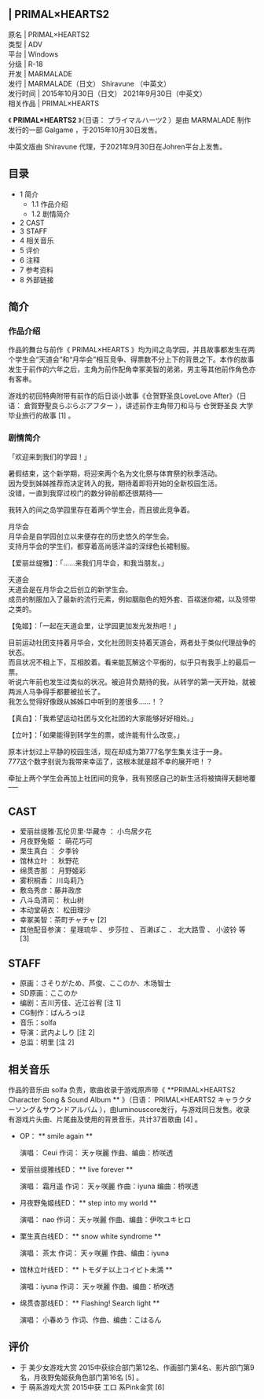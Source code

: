 |  PRIMAL×HEARTS2  
---  
原名  |  PRIMAL×HEARTS2   
类型  |  ADV   
平台  |  Windows   
分级  |  R-18   
开发  |  MARMALADE   
发行  |  MARMALADE（日文）  Shiravune  （中英文）   
发行时间  |  2015年10月30日（日文）  2021年9月30日（中英文）   
相关作品  |  PRIMAL×HEARTS   
  
《 **PRIMAL×HEARTS2** 》（日语：  プライマルハーツ2  ）是由  MARMALADE  制作发行的一部  Galgame
，于2015年10月30日发售。

中英文版由  Shiravune  代理，于2021年9月30日在Johren平台上发售。

##  目录

  * 1  简介 
    * 1.1  作品介绍 
    * 1.2  剧情简介 
  * 2  CAST 
  * 3  STAFF 
  * 4  相关音乐 
  * 5  评价 
  * 6  注释 
  * 7  参考资料 
  * 8  外部链接 

##  简介

###  作品介绍

作品的舞台与前作《  PRIMAL×HEARTS
》均为间之岛学园，并且故事都发生在两个学生会“天道会”和“月华会”相互竞争、得票数不分上下的背景之下。本作的故事发生于前作的六年之后，主角为前作配角幸冢美智的弟弟，男主等其他前作角色亦有客串。

游戏的初回特典附带有前作的后日谈小故事《仓贺野圣良LoveLove After》（日语：  倉賀野聖良らぶらぶアフター  ），讲述前作主角带刀和马与
仓贺野圣良  大学毕业旅行的故事  [1]  。

###  剧情简介

「欢迎来到我们的学园！」

暑假结束，这个新学期，将迎来两个名为文化祭与体育祭的秋季活动。  
因为受到姊姊推荐而决定转入的我，期待着即将开始的全新校园生活。  
没错，一直到我穿过校门的数分钟前都还很期待──

我转入的间之岛学园里存在着两个学生会，而且彼此竞争着。

月华会  
月华会是自学园创立以来便存在的历史悠久的学生会。  
支持月华会的学生们，都穿着高尚感洋溢的深绿色长裙制服。

【爱丽丝缇雅】：「……来我们月华会，和我当朋友。」

天道会  
天道会是在月华会之后创立的新学生会。  
成员的制服加入了最新的流行元素，例如胭脂色的短外套、百褶迷你裙，以及领带之类的。

【兔姬】：「一起在天道会里，让学园更加发光发热吧！」

目前运动社团支持着月华会，文化社团则支持着天道会，两者处于类似代理战争的状态。  
而且状况不相上下，互相胶着。看来能瓦解这个平衡的，似乎只有我手上的最后一票。  
听说六年前也发生过类似的状况。被迫背负期待的我，从转学​​的第一天开始，就被两派人马争得手都要被拉长了。  
我怎么觉得好像跟从姊姊口中听到的差很多……！？

【真白】：「我希望运动社团与文化社团的大家能够好好相处。」

【立叶】：「如果能得到转学生的票，或许能有什么改变。」

原本计划过上平静的校园生活，现在却成为第777名学生集关注于一身。  
777这个数字别说为我带来幸运了，这根本就是超不幸的展开吧！？

牵扯上两个学生会再加上社团间的竞争，我有预感自己的新生活将被搞得天翻地覆──

##  CAST

  * 爱丽丝缇雅·瓦伦贝里·华藏寺  ：  小鸟居夕花 
  * 月夜野兔姬  ：  萌花巧可 
  * 栗生真白  ：  夕季铃 
  * 馆林立叶  ：  秋野花 
  * 绵贯杏那  ：  月野姬彩 
  * 雾积桐香：  川岛莉乃 
  * 敷岛秀彦：藤井政彦 
  * 八斗岛清司：  秋山树 
  * 本动堂萌衣：  松田理沙 
  * 幸冢美智：茶町チャチャ  [2] 
  * 其他配音参演：  星理琉华  、  步莎拉  、  百濑ぽこ  、  北大路雪  、  小波铃  等  [3] 

##  STAFF

  * 原画：さそりがため、芦俊、ここのか、木场智士 
  * SD原画：ここのか 
  * 编剧：吉川芳佳、近江谷宥  [注 1] 
  * CG制作：ばんろっほ 
  * 音乐：solfa 
  * 导演：武内よしり  [注 2] 
  * 总监：明里  [注 2] 

##  相关音乐

作品的音乐由  solfa  负责，歌曲收录于游戏原声带《 **PRIMAL×HEARTS2 Character Song & Sound Album **
》（日语：  PRIMAL×HEARTS2 キャラクターソング＆サウンドアルバム
），由luminouscore发行，与游戏同日发售。收录有游戏片头曲、片尾曲及使用的背景音乐，共计37首歌曲  [4]  。

  * OP： ** smile again  **

     演唱：  Ceui 
     作词：  天ヶ咲麗 
     作曲、编曲：桥咲透 

  * 爱丽丝缇雅线ED： ** live forever  **

     演唱：  霜月遥 
     作词：  天ヶ咲麗 
     作曲：iyuna 
     编曲：桥咲透 

  * 月夜野兔姬线ED： ** step into my world  **

     演唱：  nao 
     作词：  天ヶ咲麗 
     作曲、编曲：伊吹ユキヒロ 

  * 栗生真白线ED： ** snow white syndrome  **

     演唱：  茶太 
     作词：  天ヶ咲麗 
     作曲、编曲：iyuna 

  * 馆林立叶线ED： ** トモダチ以上コイビト未満  **

     演唱：iyuna 
     作词：  天ヶ咲麗 
     作曲、编曲：桥咲透 

  * 绵贯杏那线ED： ** Flashing! Search light  **

     演唱：  小春めう 
     作词、作曲、编曲：こはるん 

##  评价

  * 于  美少女游戏大赏  2015中获综合部门第12名、作画部门第4名、影片部门第9名，月夜野兔姬获角色部门第16名  [5]  。 
  * 于  萌系游戏大赏  2015中获  工口  系Pink金赏  [6] 